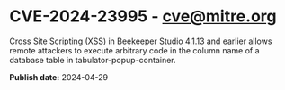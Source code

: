 # CVE-2024-23995 - cve@mitre.org

Cross Site Scripting (XSS) in Beekeeper Studio 4.1.13 and earlier allows remote attackers to execute arbitrary code in the column name of a database table in tabulator-popup-container.

**Publish date:** 2024-04-29
